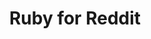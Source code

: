 ---
description: Reddit的客户端，从侧面了解下美帝如何一天天垮下去。
layout: post
results:
- primaryGenreName: News
  version: '1.0.1'
  artworkUrl100: http://a1099.phobos.apple.com/us/r1000/043/Purple/v4/5a/6e/74/5a6e746a-f178-7c55-9fb6-3d85435267a5/mzl.divmrovg.png
  trackViewUrl: https://itunes.apple.com/cn/app/ruby-for-reddit/id665682484?mt=8&uo=4
  artworkUrl60: http://a83.phobos.apple.com/us/r1000/031/Purple4/v4/21/69/9a/21699ac8-af86-b250-ac3e-534d479e40a5/Icon.png
  sellerName: HalfPeeled LLC
  supportedDevices:
  - iPadFourthGen
  - iPodTouchThirdGen
  - iPodTouchFifthGen
  - iPad23G
  - iPadThirdGen4G
  - iPadMini
  - iPhone-3GS
  - iPhone4S
  - iPadMini4G
  - iPad3G
  - iPadWifi
  - iPhone5
  - iPhone4
  - iPodTouchourthGen
  - iPadThirdGen
  - iPad2Wifi
  - iPadFourthGen4G
  genres:
  - 新闻
  - 社交
  trackName: Ruby for Reddit
  description: 'Ruby is a beautifully designed, lightweight Reddit client
    for both iPhone & iPad.


    Here''s what makes Ruby a great way to browse Reddit.


    - Full screen mode

    - Slide out sidebar

    - Inline image support for the most popular image services

    - Search for a subreddit, user, or the current stories

    - View your subscribed subreddits with the swipe of your finger

    - Subscribe and unsubscribe from subreddits

    - Easily submit link and text stories

    - View all comments for a story

    - Add a comment to a story

    - View your own comments, submitted, liked, disliked, hidden, and saved
    stories

    - See other users'' comments and submitted stories

    - Easily compose mail and view your inbox

    - Infinitely load stories

    - Ruby remembers which stories you have viewed, up voted, or down voted


    *****


    Upgrade to Ruby Pro to enhance your experience. This can be done the Settings
    screen in Ruby. Here''s what you''ll get.


    - Custom dark mode

    - Choose from 12 custom fonts

    - Password protection

    - Hide status bar

    - Quick post button

    - Remove iAds


    *****


    Follow Ruby on Twitter! @getrubyapp'
  price: 0
  trackId: 665682484
  releaseDate: '2013-07-18T07:00:00Z'
  screenshotUrls:
  - http://a1.mzstatic.com/us/r1000/028/Purple4/v4/e5/89/7a/e5897a75-2e33-8e08-cf5a-71fe7f9d0f0f/mzl.djakliih.1136x1136-75.jpg
  - http://a1.mzstatic.com/us/r1000/016/Purple6/v4/65/4f/d9/654fd9d4-237c-cc01-ca81-715ab70126b2/mzl.axqdixgp.1136x1136-75.jpg
  - http://a5.mzstatic.com/us/r1000/003/Purple4/v4/24/73/2b/24732b96-c2d1-dc0c-397a-4c3020abb97f/mzl.rqyhjwfi.1136x1136-75.jpg
  - http://a5.mzstatic.com/us/r1000/014/Purple6/v4/44/b8/81/44b88165-7028-908a-cb25-8ddb40190766/mzl.fpmiowyh.1136x1136-75.jpg
  - http://a5.mzstatic.com/us/r1000/033/Purple4/v4/59/41/2e/59412ef5-e3e2-5508-98fd-be04b129e85f/mzl.ggxbbvjz.1136x1136-75.jpg
  artistViewUrl: https://itunes.apple.com/cn/artist/halfpeeled-llc/id342073800?uo=4
  primaryGenreId: 6009
  kind: software
  fileSizeBytes: '5011361'
  bundleId: com.NateChiger.Reddit
  releaseNotes: '- Fixed network activity indicator going crazy

    - Fixed subscribe button position


    Follow Ruby on Twitter! @getrubyapp'
  sellerUrl: http://halfpeeled.com/ruby/
  artistName: HalfPeeled LLC
  trackCensoredName: Ruby for Reddit
  isGameCenterEnabled: false
  contentAdvisoryRating: 12+
  languageCodesISO2A:
  - EN
  trackContentRating: 12+
  features:
  - iosUniversal
  wrapperType: software
  artworkUrl512: http://a1099.phobos.apple.com/us/r1000/043/Purple/v4/5a/6e/74/5a6e746a-f178-7c55-9fb6-3d85435267a5/mzl.divmrovg.png
  formattedPrice: 免费
  artistId: 342073800
  genreIds:
  - '6009'
  - '6005'
  currency: CNY
  ipadScreenshotUrls:
  - http://a3.mzstatic.com/us/r1000/056/Purple6/v4/d5/0b/f1/d50bf15a-43f1-bf75-831f-486f7bf42558/mzl.qqqkgxyw.480x480-75.jpg
  - http://a5.mzstatic.com/us/r1000/058/Purple6/v4/8f/5a/fa/8f5afaaa-a339-f072-30ea-dd32fe853363/mzl.qaqrlrdl.480x480-75.jpg
  - http://a2.mzstatic.com/us/r1000/058/Purple4/v4/f3/85/89/f3858955-651c-296c-242a-58c8c08f5699/mzl.lpxnxoos.480x480-75.jpg
  - http://a4.mzstatic.com/us/r1000/023/Purple4/v4/cb/47/e0/cb47e077-c07e-ae2a-e08b-f43a582e50f7/mzl.adphtsno.480x480-75.jpg
  - http://a3.mzstatic.com/us/r1000/006/Purple4/v4/2b/86/5d/2b865ddf-73ed-cd59-c2a5-dd44264d81ad/mzl.ycozmydc.480x480-75.jpg
category: 新闻
tags: tag1
resultCount: 1
title: Ruby for Reddit

---